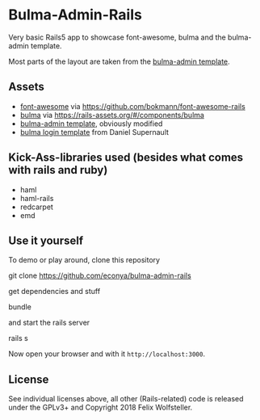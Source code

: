 # Bulma-Admin-Rails

Very basic Rails5 app to showcase font-awesome, bulma and the bulma-admin template.

Most parts of the layout are taken from the [bulma-admin template](https://github.com/mazipan/bulma-admin-dashboard-template).

## Assets

* [font-awesome](https://fontawesome.io) via https://github.com/bokmann/font-awesome-rails
* [bulma](https://bulma.io) via https://rails-assets.org/#/components/bulma
* [bulma-admin template](https://github.com/mazipan/bulma-admin-dashboard-template), obviously modified
* [bulma login template](https://github.com/dansup/bulma-templates) from Daniel Supernault

## Kick-Ass-libraries used (besides what comes with rails and ruby)

* haml
* haml-rails
* redcarpet
* emd


## Use it yourself

To demo or play around, clone this repository

  git clone https://github.com/econya/bulma-admin-rails

get dependencies and stuff

  bundle

and start the rails server

  rails s

Now open your browser and with it `http://localhost:3000`.

## License

See individual licenses above, all other (Rails-related) code is released under the GPLv3+ and Copyright 2018 Felix Wolfsteller.

